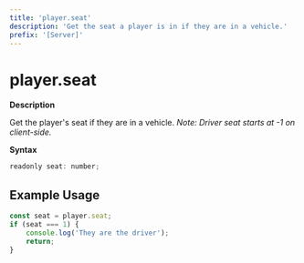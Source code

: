 ```yaml
---
title: 'player.seat'
description: 'Get the seat a player is in if they are in a vehicle.'
prefix: '[Server]'
---
```


# player.seat

**Description**

Get the player's seat if they are in a vehicle.
_Note: Driver seat starts at -1 on client-side._

**Syntax**

```js
readonly seat: number;
```

## Example Usage

```js
const seat = player.seat;
if (seat === 1) {
    console.log('They are the driver');
    return;
}
```
